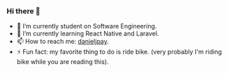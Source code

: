 ### Hi there 👋

- 🔭 I’m currently student on Software Engineering.
- 🌱 I’m currently learning React Native and Laravel.
- 📫 How to reach me: [danieljpay](https://www.linkedin.com/in/danieljpay/).
- ⚡ Fun fact: my favorite thing to do is ride bike. (very probably I'm riding bike while you are reading this).
